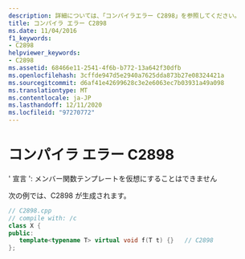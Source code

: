 ```yaml
---
description: 詳細については、「コンパイラエラー C2898」を参照してください。
title: コンパイラ エラー C2898
ms.date: 11/04/2016
f1_keywords:
- C2898
helpviewer_keywords:
- C2898
ms.assetid: 68466e11-2541-4f6b-b772-13a642f30dfb
ms.openlocfilehash: 3cffde947d5e2940a7625dda873b27e08324421a
ms.sourcegitcommit: d6af41e42699628c3e2e6063ec7b03931a49a098
ms.translationtype: MT
ms.contentlocale: ja-JP
ms.lasthandoff: 12/11/2020
ms.locfileid: "97270772"
---
```

# <a name="compiler-error-c2898"></a>コンパイラ エラー C2898

' 宣言 ': メンバー関数テンプレートを仮想にすることはできません

次の例では、C2898 が生成されます。

```cpp
// C2898.cpp
// compile with: /c
class X {
public:
   template<typename T> virtual void f(T t) {}   // C2898
};
```
